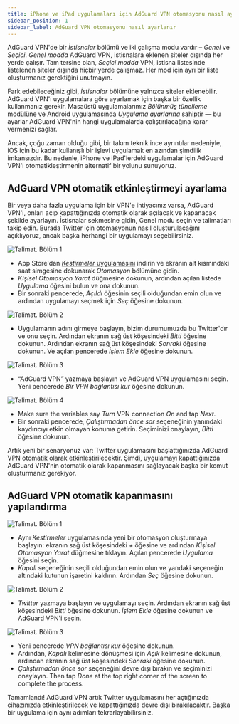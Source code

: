 ```yaml
---
title: iPhone ve iPad uygulamaları için AdGuard VPN otomasyonu nasıl ayarlanır
sidebar_position: 1
sidebar_label: AdGuard VPN otomasyonu nasıl ayarlanır
---
```


AdGuard VPN'de bir *İstisnalar* bölümü ve iki çalışma modu vardır – *Genel* ve *Seçici*. *Genel modda* AdGuard VPN, istisnalara eklenen siteler dışında her yerde çalışır. Tam tersine olan, *Seçici modda* VPN, istisna listesinde listelenen siteler dışında hiçbir yerde çalışmaz. Her mod için ayrı bir liste oluşturmanız gerektiğini unutmayın.

Fark edebileceğiniz gibi, *İstisnalar* bölümüne yalnızca siteler eklenebilir. AdGuard VPN'i uygulamalara göre ayarlamak için başka bir özellik kullanmanız gerekir. Masaüstü uygulamalarımız *Bölünmüş tünelleme* modülüne ve Android uygulamasında *Uygulama ayarlarına* sahiptir — bu ayarlar AdGuard VPN'nin hangi uygulamalarda çalıştırılacağına karar vermenizi sağlar.

Ancak, çoğu zaman olduğu gibi, bir takım teknik ince ayrıntılar nedeniyle, iOS için bu kadar kullanışlı bir işlevi uygulamak en azından şimdilik imkansızdır. Bu nedenle, iPhone ve iPad'lerdeki uygulamalar için AdGuard VPN'i otomatikleştirmenin alternatif bir yolunu sunuyoruz.

## AdGuard VPN otomatik etkinleştirmeyi ayarlama

Bir veya daha fazla uygulama için bir VPN'e ihtiyacınız varsa, AdGuard VPN'i, onları açıp kapattığınızda otomatik olarak açılacak ve kapanacak şekilde ayarlayın. İstisnalar sekmesine gidin, Genel modu seçin ve talimatları takip edin. Burada Twitter için otomasyonun nasıl oluşturulacağını açıklıyoruz, ancak başka herhangi bir uygulamayı seçebilirsiniz.

![Talimat. Bölüm 1](https://cdn.adguard.com/public/Adguard/Blog/VPNauto/vpn_on1_en.jpg)
* App Store'dan [*Kestirmeler* uygulamasını](https://apps.apple.com/us/app/shortcuts/id915249334) indirin ve ekranın alt kısmındaki saat simgesine dokunarak *Otomasyon* bölümüne gidin.
* *Kişisel Otomasyon Yarat* düğmesine dokunun, ardından açılan listede *Uygulama* öğesini bulun ve ona dokunun.
* Bir sonraki pencerede, *Açıldı* öğesinin seçili olduğundan emin olun ve ardından uygulamayı seçmek için *Seç* öğesine dokunun.

![Talimat. Bölüm 2](https://cdn.adguard.com/public/Adguard/Blog/VPNauto/vpn_on2_en.jpg)
* Uygulamanın adını girmeye başlayın, bizim durumumuzda bu Twitter'dır ve onu seçin. Ardından ekranın sağ üst köşesindeki *Bitti* öğesine dokunun. Ardından ekranın sağ üst köşesindeki *Sonraki* öğesine dokunun. Ve açılan pencerede *İşlem Ekle* öğesine dokunun.

![Talimat. Bölüm 3](https://cdn.adguard.com/public/Adguard/Blog/VPNauto/vpn_on3_en.jpg)

* “AdGuard VPN” yazmaya başlayın ve AdGuard VPN uygulamasını seçin. Yeni pencerede *Bir VPN bağlantısı kur* öğesine dokunun.

![Talimat. Bölüm 4](https://cdn.adguard.com/public/Adguard/Blog/VPNauto/vpn_on4_en.jpg)
* Make sure the variables say *Turn* VPN connection *On* and tap *Next*.
* Bir sonraki pencerede, *Çalıştırmadan önce sor* seçeneğinin yanındaki kaydırıcıyı etkin olmayan konuma getirin. Seçiminizi onaylayın, *Bitti* öğesine dokunun.

Artık yeni bir senaryonuz var: Twitter uygulamasını başlattığınızda AdGuard VPN otomatik olarak etkinleştirilecektir. Şimdi, uygulamayı kapattığınızda AdGuard VPN'nin otomatik olarak kapanmasını sağlayacak başka bir komut oluşturmanız gerekiyor.

## AdGuard VPN otomatik kapanmasını yapılandırma

![Talimat. Bölüm 1](https://cdn.adguard.com/public/Adguard/Blog/VPNauto/vpn_off1_en.jpg)
* Aynı *Kestirmeler* uygulamasında yeni bir otomasyon oluşturmaya başlayın: ekranın sağ üst köşesindeki *+* öğesine ve ardından *Kişisel Otomasyon Yarat* düğmesine tıklayın. Açılan pencerede *Uygulama* öğesini seçin.
* *Kapalı* seçeneğinin seçili olduğundan emin olun ve yandaki seçeneğin altındaki kutunun işaretini kaldırın. Ardından *Seç* öğesine dokunun.

![Talimat. Bölüm 2](https://cdn.adguard.com/public/Adguard/Blog/VPNauto/vpn_off2_en.jpg)
* *Twitter* yazmaya başlayın ve uygulamayı seçin. Ardından ekranın sağ üst köşesindeki *Bitti* öğesine dokunun. *İşlem Ekle* öğesine dokunun ve AdGuard VPN'i seçin.

![Talimat. Bölüm 3](https://cdn.adguard.com/public/Adguard/Blog/VPNauto/vpn_off3_en.jpg)

* Yeni pencerede *VPN bağlantısı kur* öğesine dokunun.
* Ardından, *Kapalı* kelimesine dönüşmesi için *Açık* kelimesine dokunun, ardından ekranın sağ üst köşesindeki *Sonraki* öğesine dokunun.
* *Çalıştırmadan önce sor* seçeneğini devre dışı bırakın ve seçiminizi onaylayın. Then tap *Done* at the top right corner of the screen to complete the process.

Tamamlandı! AdGuard VPN artık Twitter uygulamasını her açtığınızda cihazınızda etkinleştirilecek ve kapattığınızda devre dışı bırakılacaktır. Başka bir uygulama için aynı adımları tekrarlayabilirsiniz. 